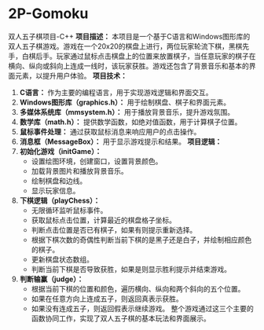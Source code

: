 # 2P-Gomoku
双人五子棋项目-C++
**项目描述：**
本项目是一个基于C语言和Windows图形库的双人五子棋游戏。游戏在一个20x20的棋盘上进行，两位玩家轮流下棋，黑棋先手，白棋后手。玩家通过鼠标点击棋盘上的位置来放置棋子，当任意玩家的棋子在横向、纵向或斜向上连成一线时，该玩家获胜。游戏还包含了背景音乐和基本的界面元素，以提升用户体验。
**项目技术：**
1. **C语言：** 作为主要的编程语言，用于实现游戏逻辑和界面交互。
2. **Windows图形库（graphics.h）：** 用于绘制棋盘、棋子和界面元素。
3. **多媒体系统库（mmsystem.h）：** 用于播放背景音乐，提升游戏氛围。
4. **数学库（math.h）：** 提供数学函数，如绝对值函数，用于计算棋子位置。
5. **鼠标事件处理：** 通过获取鼠标消息来响应用户的点击操作。
6. **消息框（MessageBox）：** 用于显示游戏提示和结果。
**项目逻辑：**
1. **初始化游戏（initGame）：**
   - 设置绘图环境，创建窗口，设置背景颜色。
   - 加载背景图片和播放背景音乐。
   - 绘制棋盘和边线。
   - 显示玩家信息。
2. **下棋逻辑（playChess）：**
   - 无限循环监听鼠标事件。
   - 获取鼠标点击位置，计算最近的棋盘格子坐标。
   - 判断点击位置是否已有棋子，如果有则提示重新选择。
   - 根据下棋次数的奇偶性判断当前下棋的是黑子还是白子，并绘制相应颜色的棋子。
   - 更新棋盘状态数组。
   - 判断当前下棋是否导致获胜，如果是则显示胜利提示并结束游戏。
3. **判断输赢（judge）：**
   - 根据当前下棋的位置和颜色，遍历横向、纵向和两个斜向的五个位置。
   - 如果在任意方向上连成五子，则返回真表示获胜。
   - 如果没有连成五子，则返回假表示继续游戏。
整个游戏通过这三个主要的函数协同工作，实现了双人五子棋的基本玩法和界面展示。
